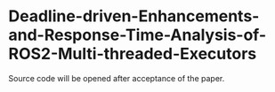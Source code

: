 # Deadline-driven-Enhancements-and-Response-Time-Analysis-of-ROS2-Multi-threaded-Executors
Source code will be opened after acceptance of the paper.
